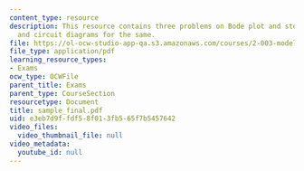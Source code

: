 ```yaml
---
content_type: resource
description: This resource contains three problems on Bode plot and step response
  and circuit diagrams for the same.
file: https://ol-ocw-studio-app-qa.s3.amazonaws.com/courses/2-003-modeling-dynamics-and-control-i-spring-2005/e3eb7d9ffdf58f013fb565f7b5457642_sample_final.pdf
file_type: application/pdf
learning_resource_types:
- Exams
ocw_type: OCWFile
parent_title: Exams
parent_type: CourseSection
resourcetype: Document
title: sample_final.pdf
uid: e3eb7d9f-fdf5-8f01-3fb5-65f7b5457642
video_files:
  video_thumbnail_file: null
video_metadata:
  youtube_id: null
---
```

